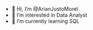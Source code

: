 - 👋 Hi, I’m @ArianJustoMorel
- 👀 I’m interested in Data Analyst
- 🌱 I’m currently learning SQL


<!---
ArianJustoMorel/ArianJustoMorel is a ✨ special ✨ repository because its `README.md` (this file) appears on your GitHub profile.
You can click the Preview link to take a look at your changes.
--->
